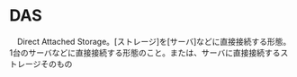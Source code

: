 # DAS
　Direct Attached Storage。[ストレージ]を[サーバ]などに直接接続する形態。1台のサーバなどに直接接続する形態のこと。または、サーバに直接接続するストレージそのもの
